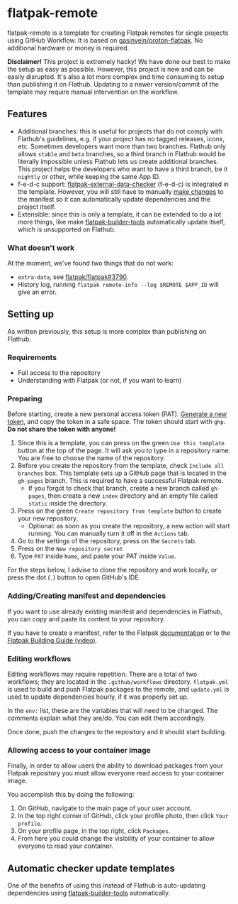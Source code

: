 # flatpak-remote
flatpak-remote is a template for creating Flatpak remotes for single projects using GitHub Workflow. It is based on [gasinvein/proton-flatpak](https://github.com/gasinvein/proton-flatpak/blob/master/.github/workflows/flatpak.yml). No additional hardware or money is required.

**Disclaimer!** This project is extremely hacky! We have done our best to make the setup as easy as possible. However, this project is new and can be easily disrupted. It's also a lot more complex and time consuming to setup than publishing it on Flathub. Updating to a newer version/commit of the template may require manual intervention on the workflow.

## Features
- Additional branches: this is useful for projects that do not comply with Flathub's guidelines, e.g. if your project has no tagged releases, icons, etc. Sometimes developers want more than two branches. Flathub only allows `stable` and `beta` branches, so a third branch in Flathub would be literally impossible unless Flathub lets us create additional branches. This project helps the developers who want to have a third branch, be it `nightly` or other, while keeping the same App ID.
- f-e-d-c support: [flatpak-external-data-checker](https://github.com/flathub/flatpak-external-data-checker/) (f-e-d-c) is integrated in the template. However, you will still have to manually [make changes](https://github.com/flathub/flatpak-external-data-checker/#changes-to-flatpak-manifests) to the manifest so it can automatically update dependencies and the project itself.
- Extensible: since this is only a template, it can be extended to do a lot more things, like make [flatpak-builder-tools](https://github.com/flatpak/flatpak-builder-tools) automatically update itself, which is unsupported on Flathub.

### What doesn't work
At the moment, we've found two things that do not work:
- `extra-data`, see [flatpak/flatpak#3790](https://github.com/flatpak/flatpak/issues/3790).
- History log, running `flatpak remote-info --log $REMOTE $APP_ID` will give an error.

## Setting up
As written previously, this setup is more complex than publishing on Flathub.

### Requirements
- Full access to the repository
- Understanding with Flatpak (or not, if you want to learn)

### Preparing
Before starting, create a new personal access token (PAT). [Generate a new token](https://github.com/settings/tokens/new), and copy the token in a safe space. The token should start with `ghp`. **Do not share the token with anyone!**

1. Since this is a template, you can press on the green `Use this template` button at the top of the page. It will ask you to type in a repository name. You are free to choose the name of the repository.
2. Before you create the repository from the template, check `Include all branches` box. This template sets up a GitHub page that is located in the `gh-pages` branch. This is required to have a successful Flatpak remote.
   - If you forgot to check that branch, create a new branch called `gh-pages`, then create a new `index` directory and an empty file called `static` inside the directory.
3. Press on the green `Create repository from template` button to create your new repository.
   - Optional: as soon as you create the repository, a new action will start running. You can manually turn it off in the `Actions` tab.
4. Go to the settings of the repository, press on the `Secrets` tab. 
5. Press on the `New repository secret`
6. Type `PAT` inside `Name`, and paste your PAT inside `Value`.

For the steps below, I advise to clone the repository and work locally, or press the dot (`.`) button to open GitHub's IDE.

### Adding/Creating manifest and dependencies
If you want to use already existing manifest and dependencies in Flathub, you can copy and paste its content to your repository.

If you have to create a manifest, refer to the Flatpak [documentation](https://docs.flatpak.org/en/latest/index.html) or to the [Flatpak Building Guide (video)](https://www.youtube.com/watch?v=xnnJRP4t9gM).

### Editing workflows
Editing workflows may require repetition. There are a total of two workflows; they are located in the `.github/workflows` directory. `flatpak.yml` is used to build and push Flatpak packages to the remote, and `update.yml` is used to update dependencies hourly, if it was properly set up.

In the `env:` list, these are the variables that will need to be changed. The comments explain what they are/do. You can edit them accordingly.

Once done, push the changes to the repository and it should start building.

### Allowing access to your container image
Finally, in order to allow users the ability to download packages from your Flatpak repository you must allow everyone read access to your container image.

You accomplish this by doing the following:

1. On GitHub, navigate to the main page of your user account.
2. In the top right corner of GitHub, click your profile photo, then click `Your profile`. 
3. On your profile page, in the top right, click `Packages`. 
4. From here you could change the visibility of your container to allow everyone to read your container.

## Automatic checker update templates

One of the benefits of using this instead of Flathub is auto-updating dependencies using [flatpak-builder-tools](https://github.com/flathub/flatpak-external-data-checker/) automatically.
